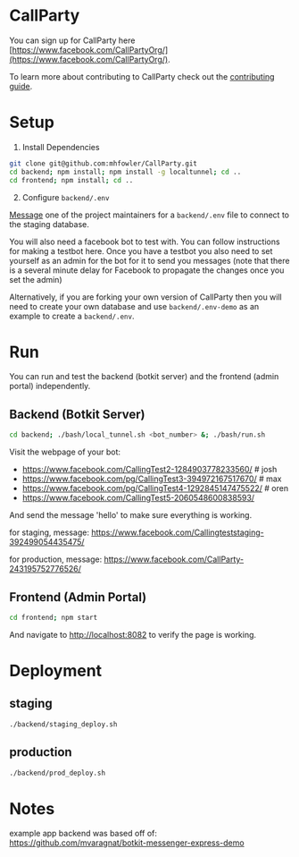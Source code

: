 # CallParty

You can sign up for CallParty here [https://www.facebook.com/CallPartyOrg/](https://www.facebook.com/CallPartyOrg/).

To learn more about contributing to CallParty check out the [contributing guide](https://github.com/mhfowler/CallParty/blob/contributing.md/CONTRIBUTING.md). 

# Setup

1. Install Dependencies

```bash
git clone git@github.com:mhfowler/CallParty.git
cd backend; npm install; npm install -g localtunnel; cd ..
cd frontend; npm install; cd ..
```

2. Configure `backend/.env`
 
 [Message](mailto:hi@callparty.org) one of the project maintainers for
 a `backend/.env` file to connect to the staging database.
 
 You will also need a facebook bot to test with. 
 You can follow instructions for making a testbot here. Once you have a testbot you 
 also need to set yourself as an admin for the bot for it to send you messages 
 (note that there is a several minute delay for Facebook to propagate the changes once you set the admin)

Alternatively, if you are forking your own version
of CallParty then you will need to create your own database and use `backend/.env-demo` as an example
to create a `backend/.env`.
 

# Run

You can run and test the backend (botkit server) and the frontend (admin portal) independently.

## Backend (Botkit Server)

```bash
cd backend; ./bash/local_tunnel.sh <bot_number> &; ./bash/run.sh
```

Visit the webpage of your bot:
- https://www.facebook.com/CallingTest2-1284903778233560/ # josh
- https://www.facebook.com/pg/CallingTest3-394972167517670/ # max
- https://www.facebook.com/pg/CallingTest4-1292845147475522/ # oren
- https://www.facebook.com/CallingTest5-2060548600838593/

And send the message 'hello' to make sure everything is working.

for staging, message:
https://www.facebook.com/Callingteststaging-392499054435475/

for production, message:
https://www.facebook.com/CallParty-243195752776526/

## Frontend (Admin Portal)

```bash
cd frontend; npm start
```

And navigate to [http://localhost:8082](http://localhost:8082) to verify the page is working.


# Deployment

## staging
```bash
./backend/staging_deploy.sh
```

## production
```bash
./backend/prod_deploy.sh
```


# Notes

example app backend was based off of: 
https://github.com/mvaragnat/botkit-messenger-express-demo
